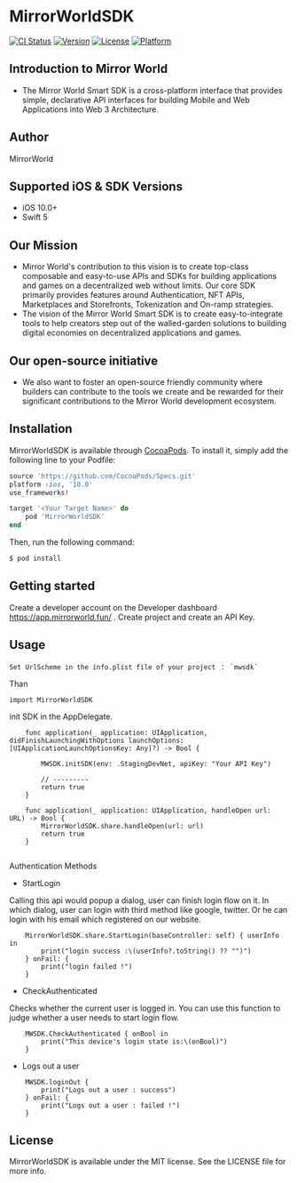 # MirrorWorldSDK

[![CI Status](https://img.shields.io/travis/791738673@qq.com/MirrorWorldSDK.svg?style=flat)](https://travis-ci.org/791738673@qq.com/MirrorWorldSDK)
[![Version](https://img.shields.io/cocoapods/v/MirrorWorldSDK.svg?style=flat)](https://cocoapods.org/pods/MirrorWorldSDK)
[![License](https://img.shields.io/cocoapods/l/MirrorWorldSDK.svg?style=flat)](https://cocoapods.org/pods/MirrorWorldSDK)
[![Platform](https://img.shields.io/cocoapods/p/MirrorWorldSDK.svg?style=flat)](https://cocoapods.org/pods/MirrorWorldSDK)

## Introduction to Mirror World

- The Mirror World Smart SDK is a cross-platform interface that provides simple, declarative API interfaces for building Mobile and Web Applications into Web 3 Architecture.

## Author

MirrorWorld

## Supported iOS & SDK Versions
- iOS 10.0+
- Swift 5

## Our Mission
- Mirror World's contribution to this vision is to create top-class composable and easy-to-use APIs and SDKs for building applications and games on a decentralized web without limits. Our core SDK primarily provides features around Authentication, NFT APIs, Marketplaces and Storefronts, Tokenization and On-ramp strategies.
- The vision of the Mirror World Smart SDK is to create easy-to-integrate tools to help creators step out of the walled-garden solutions to building digital economies on decentralized applications and games.

## Our open-source initiative

- We also want to foster an open-source friendly community where builders can contribute to the tools we create and be rewarded for their significant contributions to the Mirror World development ecosystem.

## Installation

MirrorWorldSDK is available through [CocoaPods](https://cocoapods.org). To install
it, simply add the following line to your Podfile:

```ruby
source 'https://github.com/CocoaPods/Specs.git'
platform :ios, '10.0'
use_frameworks!

target '<Your Target Name>' do
    pod 'MirrorWorldSDK'
end

```
Then, run the following command:

```bash
$ pod install
```


## Getting started
Create a developer account on the Developer dashboard https://app.mirrorworld.fun/ . Create project and create an API Key.

## Usage
```
Set UrlScheme in the info.plist file of your project ： `mwsdk`

```
Than

```
import MirrorWorldSDK

```
init SDK in the AppDelegate.
```
    func application(_ application: UIApplication, didFinishLaunchingWithOptions launchOptions: [UIApplicationLaunchOptionsKey: Any]?) -> Bool {
       
        MWSDK.initSDK(env: .StagingDevNet, apiKey: "Your API Key")
        
        // ---------
        return true
    }
    
    func application(_ application: UIApplication, handleOpen url: URL) -> Bool {
        MirrorWorldSDK.share.handleOpen(url: url)
        return true
    }
    
```


Authentication Methods

- StartLogin

Calling this api would popup a dialog, user can finish login flow on it. In which dialog, user can login with third method like google, twitter. Or he can login with his email which registered on our website.
```
    MirrorWorldSDK.share.StartLogin(baseController: self) { userInfo in
        print("login success :\(userInfo?.toString() ?? "")")
    } onFail: {
        print("login failed !")
    }
```
- CheckAuthenticated

Checks whether the current user is logged in. You can use this function to judge whether a user needs to start login flow.
```
    MWSDK.CheckAuthenticated { onBool in
        print("This device's login state is:\(onBool)")
    }
```
- Logs out a user
```
    MWSDK.loginOut {
        print("Logs out a user : success")
    } onFail: {
        print("Logs out a user : failed !")
    }
```



## License

MirrorWorldSDK is available under the MIT license. See the LICENSE file for more info.
